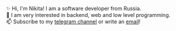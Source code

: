 ✨ Hi, I'm Nikita! I am a software developer from Russia.  
💙 I am very interested in backend, web and low level programming.  
📫 Subscribe to my [telegram channel](https://t.me/archivehornika) or write an [email](nikita.nikita.krasnov@gmail.com)! 
